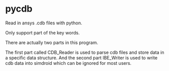# pycdb
Read in ansys .cdb files with python.

Only support part of the key words.

There are actually two parts in this program. 

The first part called CDB_Reader is used to parse cdb files and store data in a specific data structure. And the second part IBE_Writer is used to write cdb data into simdroid which can be ignored for most users.
